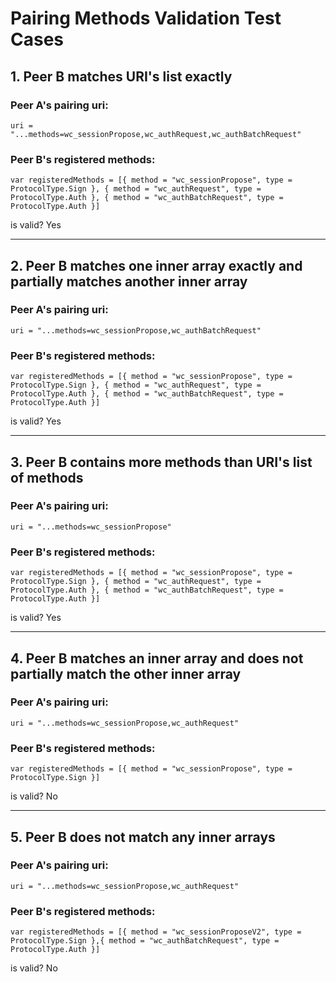 # Pairing Methods Validation Test Cases


## 1. Peer B matches URI's list exactly

### Peer A's pairing uri:
    uri = "...methods=wc_sessionPropose,wc_authRequest,wc_authBatchRequest"

    
### Peer B's registered methods:
    var registeredMethods = [{ method = "wc_sessionPropose", type = ProtocolType.Sign }, { method = "wc_authRequest", type = ProtocolType.Auth }, { method = "wc_authBatchRequest", type = ProtocolType.Auth }]


is valid? Yes

---

## 2. Peer B matches one inner array exactly and partially matches another inner array

### Peer A's pairing uri:
    uri = "...methods=wc_sessionPropose,wc_authBatchRequest"

    
### Peer B's registered methods:
    var registeredMethods = [{ method = "wc_sessionPropose", type = ProtocolType.Sign }, { method = "wc_authRequest", type = ProtocolType.Auth }, { method = "wc_authBatchRequest", type = ProtocolType.Auth }]


is valid? Yes

---

## 3. Peer B contains more methods than URI's list of methods

### Peer A's pairing uri:
    uri = "...methods=wc_sessionPropose"

    
### Peer B's registered methods:
    var registeredMethods = [{ method = "wc_sessionPropose", type = ProtocolType.Sign }, { method = "wc_authRequest", type = ProtocolType.Auth }, { method = "wc_authBatchRequest", type = ProtocolType.Auth }]


is valid? Yes

---

## 4. Peer B matches an inner array and does not partially match the other inner array

### Peer A's pairing uri:
    uri = "...methods=wc_sessionPropose,wc_authRequest"


### Peer B's registered methods:
    var registeredMethods = [{ method = "wc_sessionPropose", type = ProtocolType.Sign }]


is valid? No

---

## 5. Peer B does not match any inner arrays

### Peer A's pairing uri:
    uri = "...methods=wc_sessionPropose,wc_authRequest"


### Peer B's registered methods:
    var registeredMethods = [{ method = "wc_sessionProposeV2", type = ProtocolType.Sign },{ method = "wc_authBatchRequest", type = ProtocolType.Auth }]


is valid? No
